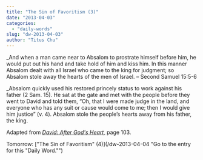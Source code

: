 ```yaml
---
title: "The Sin of Favoritism (3)"
date: "2013-04-03"
categories: 
  - "daily-words"
slug: "dw-2013-04-03"
author: "Titus Chu"
---
```


_And when a man came near to Absalom to prostrate himself before him, he would put out his hand and take hold of him and kiss him. In this manner Absalom dealt with all Israel who came to the king for judgment; so Absalom stole away the hearts of the men of Israel. – Second Samuel 15:5-6

_Absalom quickly used his restored princely status to work against his father (2 Sam. 15). He sat at the gate and met with the people before they went to David and told them, “Oh, that I were made judge in the land, and everyone who has any suit or cause would come to me; then I would give him justice” (v. 4). Absalom stole the people’s hearts away from his father, the king.

Adapted from _[David: After God's Heart,](/book-david "Go to the listing for this book.")_ page 103.

Tomorrow: ["The Sin of Favoritism" (4)](/dw-2013-04-04 "Go to the entry for this "Daily Word."")
